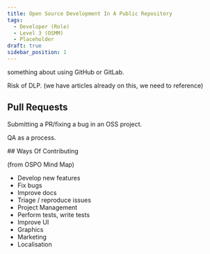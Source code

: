 ```yaml
---
title: Open Source Development In A Public Repository
tags: 
  - Developer (Role)
  - Level 3 (OSMM)
  - Placeholder
draft: true
sidebar_position: 1
---
```


something about using GitHub or GitLab.

Risk of DLP. (we have articles already on this, we need to reference)



## Pull Requests

Submitting a PR/fixing a bug in an OSS project.

QA as a process.

## Ways Of Contributing 

(from OSPO Mind Map)

- Develop new features
- Fix bugs
- Improve docs
- Triage / reproduce issues
- Project Management
- Perform tests, write tests
- Improve UI
- Graphics 
- Marketing
- Localisation
